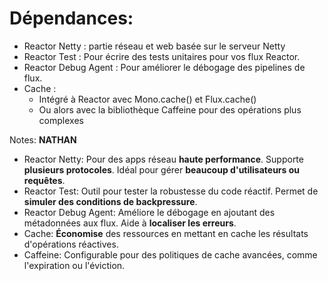 <!-- .slide: -->

# Dépendances:

* Reactor Netty : partie réseau et web basée sur le serveur Netty
* Reactor Test : Pour écrire des tests unitaires pour vos flux Reactor.
* Reactor Debug Agent : Pour améliorer le débogage des pipelines de flux.
* Cache :
  * Intégré à Reactor avec Mono.cache() et Flux.cache()
  * Ou alors avec la bibliothèque Caffeine pour des opérations plus complexes

Notes:
**NATHAN**
- Reactor Netty: Pour des apps réseau **haute performance**. Supporte **plusieurs protocoles**. Idéal pour gérer **beaucoup d'utilisateurs ou requêtes**.
- Reactor Test: Outil pour tester la robustesse du code réactif. Permet de **simuler des conditions de backpressure**.
- Reactor Debug Agent: Améliore le débogage en ajoutant des métadonnées aux flux. Aide à **localiser les erreurs**.
- Cache: **Économise** des ressources en mettant en cache les résultats d'opérations réactives.
- Caffeine: Configurable pour des politiques de cache avancées, comme l'expiration ou l'éviction.

